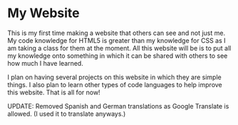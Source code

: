 # My Website

This is my first time making a website that others can see and not just me. My code knowledge for HTML5 is greater than my knowledge for CSS as I am taking a class for them at the moment. All this website will be is to put all my knowledge onto something in which it can be shared with others to see how much I have learned.

I plan on having several projects on this website in which they are simple things. I also plan to learn other types of code languages to help improve this website.
That is all for now!

UPDATE:
Removed Spanish and German translations as Google Translate is allowed. (I used it to translate anyways.)
